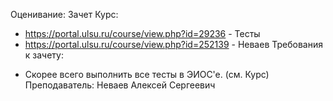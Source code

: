 Оценивание: Зачет
Курс: 
* https://portal.ulsu.ru/course/view.php?id=29236 - Тесты
* https://portal.ulsu.ru/course/view.php?id=252139 - Неваев
Требования к зачету:
- Скорее всего выполнить все тесты в ЭИОС'е. (см. Курс)
Преподаватель: Неваев Алексей Сергеевич